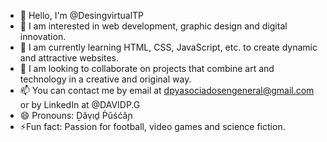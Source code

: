 - 👋 Hello, I'm @DesingvirtualTP
- 👀 I am interested in web development, graphic design and digital innovation.
- 🌱 I am currently learning HTML, CSS, JavaScript, etc. to create dynamic and attractive websites.
- 💞️ I am looking to collaborate on projects that combine art and technology in a creative and original way.
- 📫 You can contact me by email at dpyasociadosengeneral@gmail.com or by LinkedIn at @DAVIDP.G
- 😄 Pronouns: Ḏâṿıḏ Ṗǔśćâɲ
- ⚡Fun fact: Passion for football, video games and science fiction.

<!---
DesingvirtualTP/DesingvirtualTP is a ✨ special ✨ repository because its `README.md` (this file) appears in your GitHub profile.
You can click the Preview link to see the changes.
--->
